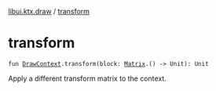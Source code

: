 [libui.ktx.draw](README.md) / [transform](transform.md)

# transform

`fun `[`DrawContext`](../libui.ktx/-draw-context.md)`.transform(block: `[`Matrix`](-matrix/README.md)`.() -> Unit): Unit`

Apply a different transform matrix to the context.

